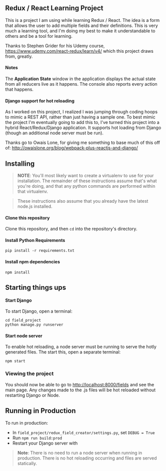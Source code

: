 ## Redux / React Learning Project

This is a project I am using while learning Redux / React. The idea is a form that allows the user to
add multiple fields and their definitions. This is very much a learning tool, and I'm doing my best to 
make it understandable to others and be a tool for learning.

Thanks to Stephen Grider for his Udemy course, <https://www.udemy.com/react-redux/learn/v4/> which this
project draws from, greatly.

#### Notes

The **Application State** window in the application displays the actual state from all reducers live 
as it happens. The console also reports every action that happens.

#### Django support for hot reloading

As I worked on this project, I realized I was jumping through coding hoops to mimic a REST API, rather than
just having a sample one. To best mimic the project I'm eventually going to add this to, I've turned this project
into a hybrid React/Redux/Django application. It supports hot loading from Django (though an additional node
server must be run).

Thanks go to Owais Lone, for giving me something to base much of this off of: <http://owaislone.org/blog/webpack-plus-reactjs-and-django/>

## Installing

> **NOTE**: You'll most likely want to create a virtualenv to use for your installation. The remainder of these
> instructions assume that's what you're doing, and that any python commands are performed within that virtualenv.

> These instructions also assume that you already have the latest node.js installed.

#### Clone this repository

Clone this repository, and then `cd` into the repository's directory. 

#### Install Python Requirements

```
pip install -r requirements.txt
```

#### Install npm dependencies

```
npm install
```

## Starting things ups

#### Start Django

To start Django, open a terminal:

```
cd field_project
python manage.py runserver
```

#### Start node server

To enable hot reloading, a node server must be running to serve the hotly generated files. The start this, open a
separate terminal:

```
npm start
```

### Viewing the project

You should now be able to go to <http://localhost:8000/fields> and see the main page. Any changes made to the .js
files will be hot reloaded without restarting Django or Node.

## Running in Production

To run in production:

* In `field_project/redux_field_creator/settings.py`, set `DEBUG = True`
* Run `npm run build:prod`
* Restart your Django server with

> **Note**: There is no need to run a node server when running in production. There is no hot reloading occurring
and files are served statically.









